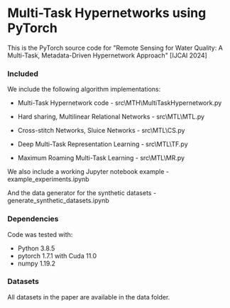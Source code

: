 # Multi-Task Hypernetworks using PyTorch
This is the PyTorch source code for "Remote Sensing for Water Quality: A Multi-Task, Metadata-Driven Hypernetwork Approach" [IJCAI 2024]

### Included
We include the following algorithm implementations:

* Multi-Task Hypernetwork code - src\MTH\MultiTaskHypernetwork.py

* Hard sharing, Multilinear Relational Networks - src\MTL\MTL.py

* Cross-stitch Networks, Sluice Networks - src\MTL\CS.py

* Deep Multi-Task Representation Learning - src\MTL\TF.py

* Maximum Roaming Multi-Task Learning - src\MTL\MR.py

We also include a working Jupyter notebook example - example_experiments.ipynb

And the data generator for the synthetic datasets - generate_synthetic_datasets.ipynb

### Dependencies
Code was tested with:
- Python 3.8.5
- pytorch 1.7.1 with Cuda 11.0
- numpy 1.19.2

### Datasets
All datasets in the paper are available in the data folder.
